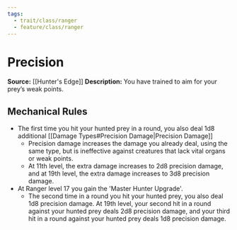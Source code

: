 ```yaml
---
tags:
  - trait/class/ranger
  - feature/class/ranger
---
```

# Precision

**Source:** [[Hunter's Edge]]
**Description:** You have trained to aim for your prey’s weak points. 

## Mechanical Rules

- The first time you hit your hunted prey in a round, you also deal 1d8 additional [[Damage Types#Precision Damage|Precision Damage]] 
	- Precision damage increases the damage you already deal, using the same type, but is ineffective against creatures that lack vital organs or weak points.
	- At 11th level, the extra damage increases to 2d8 precision damage, and at 19th level, the extra damage increases to 3d8 precision damage.
- At Ranger level 17 you gain the 'Master Hunter Upgrade'. 
	- The second time in a round you hit your hunted prey, you also deal 1d8 precision damage. At 19th level, your second hit in a round against your hunted prey deals 2d8 precision damage, and your third hit in a round against your hunted prey deals 1d8 precision damage.